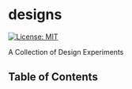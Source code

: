# designs  
[![License: MIT](https://img.shields.io/badge/License-MIT-yellow.svg)](https://opensource.org/licenses/MIT)

A Collection of Design Experiments  

## Table of Contents
